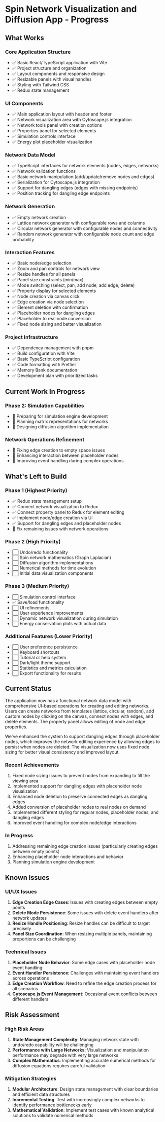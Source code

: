 # Spin Network Visualization and Diffusion App - Progress

## What Works

### Core Application Structure
- ✅ Basic React/TypeScript application with Vite
- ✅ Project structure and organization
- ✅ Layout components and responsive design
- ✅ Resizable panels with visual handles
- ✅ Styling with Tailwind CSS
- ✅ Redux state management

### UI Components
- ✅ Main application layout with header and footer
- ✅ Network visualization area with Cytoscape.js integration
- ✅ Network tools panel with creation options
- ✅ Properties panel for selected elements
- ✅ Simulation controls interface
- ✅ Energy plot placeholder visualization

### Network Data Model
- ✅ TypeScript interfaces for network elements (nodes, edges, networks)
- ✅ Network validation functions
- ✅ Basic network manipulation (add/update/remove nodes and edges)
- ✅ Serialization for Cytoscape.js integration
- ✅ Support for dangling edges (edges with missing endpoints)
- ✅ Position tracking for dangling edge endpoints

### Network Generation
- ✅ Empty network creation
- ✅ Lattice network generator with configurable rows and columns
- ✅ Circular network generator with configurable nodes and connectivity
- ✅ Random network generator with configurable node count and edge probability

### Interaction Features
- ✅ Basic node/edge selection
- ✅ Zoom and pan controls for network view
- ✅ Resize handles for all panels
- ✅ Panel size constraints (min/max)
- ✅ Mode switching (select, pan, add node, add edge, delete)
- ✅ Property display for selected elements
- ✅ Node creation via canvas click
- ✅ Edge creation via node selection
- ✅ Element deletion with confirmation
- ✅ Placeholder nodes for dangling edges
- ✅ Placeholder to real node conversion
- ✅ Fixed node sizing and better visualization

### Project Infrastructure
- ✅ Dependency management with pnpm
- ✅ Build configuration with Vite
- ✅ Basic TypeScript configuration
- ✅ Code formatting with Prettier
- ✅ Memory Bank documentation
- ✅ Development plan with prioritized tasks

## Current Work In Progress

### Phase 2: Simulation Capabilities
- 🔄 Preparing for simulation engine development
- 🔄 Planning matrix representations for networks
- 🔄 Designing diffusion algorithm implementation

### Network Operations Refinement
- 🔄 Fixing edge creation to empty space issues
- 🔄 Enhancing interaction between placeholder nodes
- 🔄 Improving event handling during complex operations

## What's Left to Build

### Phase 1 (Highest Priority)
- ✅ Redux state management setup
- ✅ Connect network visualization to Redux
- ✅ Connect property panel to Redux for element editing
- ✅ Implement node/edge creation via UI
- ✅ Support for dangling edges and placeholder nodes
- 🔄 Fix remaining issues with network operations

### Phase 2 (High Priority)
- ⬜ Undo/redo functionality
- ⬜ Spin network mathematics (Graph Laplacian)
- ⬜ Diffusion algorithm implementations
- ⬜ Numerical methods for time evolution
- ⬜ Initial data visualization components

### Phase 3 (Medium Priority)
- ⬜ Simulation control interface
- ✅ Save/load functionality
- ⬜ UI refinements
- ⬜ User experience improvements
- ⬜ Dynamic network visualization during simulation
- ⬜ Energy conservation plots with actual data

### Additional Features (Lower Priority)
- ⬜ User preference persistence
- ⬜ Keyboard shortcuts
- ⬜ Tutorial or help system
- ⬜ Dark/light theme support
- ⬜ Statistics and metrics calculation
- ⬜ Export functionality for results

## Current Status

The application now has a functional network data model with comprehensive UI-based operations for creating and editing networks. Users can create networks from templates (lattice, circular, random), add custom nodes by clicking on the canvas, connect nodes with edges, and delete elements. The property panel allows editing of node and edge properties.

We've enhanced the system to support dangling edges through placeholder nodes, which improves the network editing experience by allowing edges to persist when nodes are deleted. The visualization now uses fixed node sizing for better visual consistency and improved layout.

### Recent Achievements
1. Fixed node sizing issues to prevent nodes from expanding to fill the viewing area
2. Implemented support for dangling edges with placeholder node visualization
3. Enhanced node deletion to preserve connected edges as dangling edges
4. Added conversion of placeholder nodes to real nodes on demand
5. Implemented different styling for regular nodes, placeholder nodes, and dangling edges
6. Improved event handling for complex node/edge interactions

### In Progress
1. Addressing remaining edge creation issues (particularly creating edges between empty points)
2. Enhancing placeholder node interactions and behavior
3. Planning simulation engine development

## Known Issues

### UI/UX Issues
1. **Edge Creation Edge Cases**: Issues with creating edges between empty points
2. **Delete Mode Persistence**: Some issues with delete event handlers after network updates
3. **Resize Handle Positioning**: Resize handles can be difficult to target precisely
4. **Panel Size Coordination**: When resizing multiple panels, maintaining proportions can be challenging

### Technical Issues
1. **Placeholder Node Behavior**: Some edge cases with placeholder node event handling
2. **Event Handler Persistence**: Challenges with maintaining event handlers across operations
3. **Edge Creation Workflow**: Need to refine the edge creation process for all scenarios
4. **Cytoscape.js Event Management**: Occasional event conflicts between different handlers

## Risk Assessment

### High Risk Areas
1. **State Management Complexity**: Managing network state with undo/redo capability will be challenging
2. **Performance with Large Networks**: Visualization and manipulation performance may degrade with very large networks
3. **Complex Mathematics**: Implementing accurate numerical methods for diffusion equations requires careful validation

### Mitigation Strategies
1. **Modular Architecture**: Design state management with clear boundaries and efficient data structures
2. **Incremental Testing**: Test with increasingly complex networks to identify performance bottlenecks early
3. **Mathematical Validation**: Implement test cases with known analytical solutions to validate numerical methods
